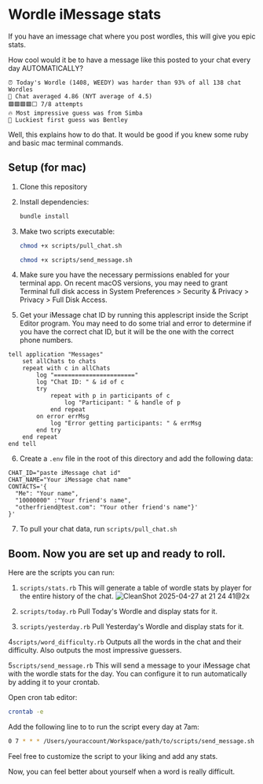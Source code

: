 # Wordle iMessage stats

If you have an imessage chat where you post wordles, this will give you epic stats.

How cool would it be to have a message like this posted to your chat every day AUTOMATICALLY?

```
⏰ Today's Wordle (1408, WEEDY) was harder than 93% of all 138 chat Wordles
🎯 Chat averaged 4.86 (NYT average of 4.5)
🟩🟩🟩🟩⬜ 7/8 attempts
🔥 Most impressive guess was from Simba
👏 Luckiest first guess was Bentley
```

Well, this explains how to do that. It would be good if you knew some ruby and basic mac terminal commands.

## Setup (for mac)

1. Clone this repository

2. Install dependencies:
   ```bash
   bundle install
   ```

3. Make two scripts executable:
   ```bash
   chmod +x scripts/pull_chat.sh
   ```
   
   ```bash
   chmod +x scripts/send_message.sh
   ```

4. Make sure you have the necessary permissions enabled for your terminal app. On recent macOS versions, you may need to grant Terminal full disk access in System Preferences > Security & Privacy > Privacy > Full Disk Access.

5. Get your iMessage chat ID by running this applescript inside the Script Editor program. You may need to do some trial and error to determine if you have the correct chat ID, but it will be the one with the correct phone numbers.

```
tell application "Messages"
	set allChats to chats
	repeat with c in allChats
		log "======================="
		log "Chat ID: " & id of c
		try
			repeat with p in participants of c
				log "Participant: " & handle of p
			end repeat
		on error errMsg
			log "Error getting participants: " & errMsg
		end try
	end repeat
end tell
```

6. Create a `.env` file in the root of this directory and add the following data: 

```
CHAT_ID="paste iMessage chat id"
CHAT_NAME="Your iMessage chat name"
CONTACTS='{
  "Me": "Your name",
  "10000000" :"Your friend's name",
  "otherfriend@test.com": "Your other friend's name"}'
}'
```

7. To pull your chat data, run `scripts/pull_chat.sh`

## Boom. Now you are set up and ready to roll. 

Here are the scripts you can run:

1. `scripts/stats.rb`
This will generate a table of wordle stats by player for the entire history of the chat. 
   ![CleanShot 2025-04-27 at 21 24 41@2x](https://github.com/user-attachments/assets/08e7c40a-fa6c-43e4-8834-38f35293d022)

2. `scripts/today.rb`
Pull Today's Wordle and display stats for it.

3. `scripts/yesterday.rb`
Pull Yesterday's Wordle and display stats for it.

4`scripts/word_difficulty.rb`
Outputs all the words in the chat and their difficulty. Also outputs the most impressive guessers.

5`scripts/send_message.rb`
This will send a message to your iMessage chat with the wordle stats for the day. You can configure it to run automatically by adding it to your crontab.

Open cron tab editor:
```bash
crontab -e
```

Add the following line to to run the script every day at 7am:
```bash
0 7 * * * /Users/youraccount/Workspace/path/to/scripts/send_message.sh
```

Feel free to customize the script to your liking and add any stats. 

Now, you can feel better about yourself when a word is really difficult. 
